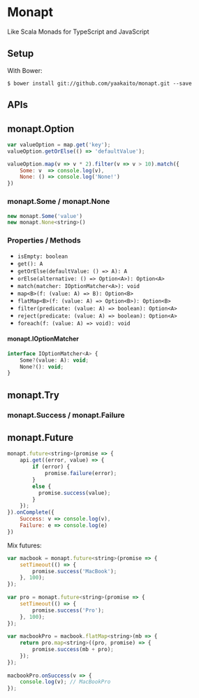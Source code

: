 Monapt
============

Like Scala Monads for TypeScript and JavaScript

## Setup

With Bower:

```
$ bower install git://github.com/yaakaito/monapt.git --save
```

## APIs

## monapt.Option<A>

```javascript
var valueOption = map.get('key');
valueOption.getOrElse(() => 'defaultValue');
```


```javascript
valueOption.map(v => v * 2).filter(v => v > 10).match({
    Some: v  => console.log(v),
    None: () => console.log('None!')
})
```

### monapt.Some / monapt.None

```javascript
new monapt.Some('value')
new monapt.None<string>()
```

### Properties / Methods

* `isEmpty: boolean`
* `get(): A`
* `getOrElse(defaultValue: () => A): A`
* `orElse(alternative: () => Option<A>): Option<A>`
* `match(matcher: IOptionMatcher<A>): void`
* `map<B>(f: (value: A) => B): Option<B>`
* `flatMap<B>(f: (value: A) => Option<B>): Option<B>`
* `filter(predicate: (value: A) => boolean): Option<A>`
* `reject(predicate: (value: A) => boolean): Option<A>`
* `foreach(f: (value: A) => void): void`


#### monapt.IOptionMatcher<A>

```javascript
interface IOptionMatcher<A> {
    Some?(value: A): void;
    None?(): void;
}
```

## monapt.Try<T>

### monapt.Success / monapt.Failure


## monapt.Future<T>

```javascript
monapt.future<string>(promise => {
    api.get((error, value) => {
        if (error) {
            promise.failure(error);
        }
        else {
          promise.success(value);
        }
    });
}).onComplete({
    Success: v => console.log(v),
    Failure: e => console.log(e)
})
```

Mix futures:
```javascript
var macbook = monapt.future<string>(promise => {
    setTimeout(() => {
        promise.success('MacBook');
    }, 100);
});
 
var pro = monapt.future<string>(promise => {
    setTimeout(() => {
        promise.success('Pro');
    }, 100);
});
 
var macbookPro = macbook.flatMap<string>(mb => {
    return pro.map<string>((pro, promise) => {
        promise.success(mb + pro);
    });
});
 
macbookPro.onSuccess(v => {
    console.log(v); // MacBookPro
});
```
